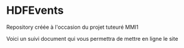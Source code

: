 # HDFEvents
Repository créée à l'occasion du projet tuteuré MMI1

Voici un suivi document qui vous permettra de mettre en ligne le site
